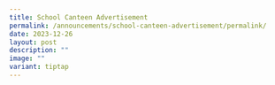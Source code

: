 ```yaml
---
title: School Canteen Advertisement
permalink: /announcements/school-canteen-advertisement/permalink/
date: 2023-12-26
layout: post
description: ""
image: ""
variant: tiptap
---
```

